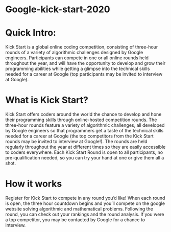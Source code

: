 # Google-kick-start-2020

# Quick Intro: 

Kick Start is a global online coding competition, consisting of three-hour rounds of a variety of algorithmic challenges designed by Google engineers. Participants can compete in one or all online rounds held throughout the year, and will have the opportunity to develop and grow their programming abilities while getting a glimpse into the technical skills needed for a career at Google (top participants may be invited to interview at Google).

# What is Kick Start?
Kick Start offers coders around the world the chance to develop and hone their programming skills through online-hosted competition rounds. The three-hour rounds feature a variety of algorithmic challenges, all developed by Google engineers so that programmers get a taste of the technical skills needed for a career at Google (the top competitors from the Kick Start rounds may be invited to interview at Google!). The rounds are held regularly throughout the year at different times so they are easily accessible to coders everywhere. Each Kick Start Round is open to all participants, no pre-qualification needed, so you can try your hand at one or give them all a shot.

# How it works
Register for Kick Start to compete in any round you’d like! When each round is open, the three hour countdown begins and you’ll compete on the google website solving algorithmic and mathematical problems. Following the round, you can check out your rankings and the round analysis. If you were a top competitor, you may be contacted by Google for a chance to interview.

